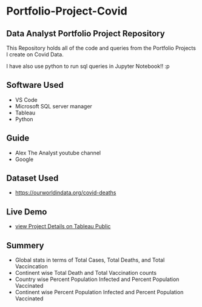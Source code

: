 # Portfolio-Project-Covid
## Data Analyst Portfolio Project Repository

This Repository holds all of the code and queries from the Portfolio Projects I create on Covid Data.

I have also use python to run sql queries in Jupyter Notebook!! :p

## Software Used
- VS Code
- Microsoft SQL server manager
- Tableau
- Python

## Guide 
- Alex The Analyst youtube channel
- Google 

## Dataset Used
- https://ourworldindata.org/covid-deaths

## Live Demo
- [view Project Details on Tableau Public](https://public.tableau.com/app/profile/mohanish.kashiwar/viz/PortfolioProjectCovid_16450331402700/Dashboard1?publish=yes)


## Summery
- Global stats in terms of Total Cases, Total Deaths, and Total Vaccincation
- Continent wise Total Death and Total Vaccination counts
- Country wise Percent Population Infected and Percent Population Vaccinated 
- Continent wise Percent Population Infected and Percent Population Vaccinated 
